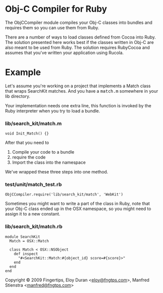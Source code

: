 # Obj-C Compiler for Ruby

The ObjCCompiler module compiles your Obj-C classes into bundles and
requires them so you can use them from Ruby.

There are a number of ways to load classes defined from Cocoa into Ruby. The
solution presented here works best if the classes written in Obj-C are also
meant to be used from Ruby. The solution requires RubyCocoa and assumes that
you've written your application using Rucola.

# Example

Let's assume you're working on a project that implements a Match class that
wraps SearchKit matches. And you have a <tt>match.m</tt> somewhere in your
lib directory.

Your implementation needs one extra line, this function is invoked by the
Ruby interpreter when you try to load a bundle.

### lib/search_kit/match.m
<pre><code>void Init_Match() {}</code></pre>

After that you need to

1. Compile your code to a bundle
2. require the code
3. Import the class into the namespace

We've wrapped these three steps into one method.

### test/unit/match_test.rb
<pre><code>ObjCCompiler.require('lib/search_kit/match', 'WebKit')</code></pre>

Sometimes you might want to write a part of the class in Ruby, note that
your Obj-C class ended up in the OSX namespace, so you might need to
assign it to a new constant.

### lib/search_kit/match.rb
<pre><code>module SearchKit
  Match = OSX::Match
  
  class Match < OSX::NSObject
    def inspect
      "#&lt;SearchKit::Match:#{object_id} score=#{score}&gt;"
    end
  end
end
</code></pre>

Copyright © 2009 Fingertips,
  Eloy Duran &lt;eloy@fngtps.com&gt;,
  Manfred Stienstra &lt;manfred@fngtps.com&gt;